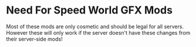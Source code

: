 # Need For Speed World GFX Mods
Most of these mods are only cosmetic and should be legal for all servers. However these will only work if the server doesn't have these changes from their server-side mods!
